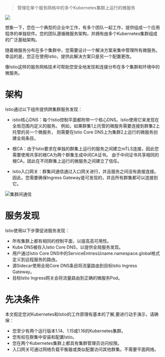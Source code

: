 > 管理在单个服务网格中的多个Kubernetes集群上运行的微服务

![](https://miro.medium.com/max/1400/1*Xpbg9kPSIOv-flCUChv5xw.jpeg)

想象一下，您在一个典型的企业中工作，有多个团队一起工作，提供组成一个应用程序的单独软件。您的团队遵循微服务架构，并拥有由多个Kubernetes集群组成的广泛基础架构。

随着微服务分布在多个集群中，您需要设计一个解决方案来集中管理所有微服务。幸运的是，您正在使用Istio，提供此解决方案只是另一个配置更改。

像Istio这样的服务网格技术可帮助您安全地发现和连接分布在多个集群和环境中的微服务。

# 架构

Istio通过以下组件提供跨集群服务发现：

- istio核心DNS：每个Istio控制平面都附带一个核心DNS。Istio使用它来发现在全局范围内定义的服务。
例如，如果群集1上托管的微服务需要连接到群集2上托管的另一个微服务，
则需要在Istio Core DNS上为集群2上运行的微服务创建全局条目。

- 根CA：由于Istio要求在单独的群集上运行的服务之间建立mTLS连接，因此您需要使用共享的根CA为两个群集生成中间CA证书。
由于中间证书共享相同的根CA，因此在不同群集上运行的微服务之间建立了信任。

- Istio入口网关：群集间通信通过入口网关进行，并且服务之间没有直接连接。因此，您需要确保Ingress Gateway是可发现的，并且所有群集都可以连接到它。

![集群间通信](https://miro.medium.com/max/1362/1*AJMMpOukN4b5cbS8i1Kpww.png)

# 服务发现

Istio使用以下步骤促进服务发现：


- 所有集群上都有相同的控制平面，以提高高可用性。
- Kube DNS被存入Istio Core DNS，以提供全局服务发现。
- 用户通过Istio Core DNS中的ServiceEntries以name.namespace.global格式定义到远程服务的路由。
- 源Sidecar使用全局Core DNS条目将流量路由到目标Istio Ingress Gateway。
- 目标Istio Ingress网关会将流量路由到正确的微服务Pod。

# 先决条件

本文假定您对Kubernetes和Istio的工作原理有基本的了解,要进行动手演示，请确保：

- 您至少有两个运行版本1.14、1.15或1.16的Kubernetes集群。
- 您有权在群集中安装和配置Istio。
- 您在两个Kubernetes集群上都具有集群管理员访问权限。
- 入口网关可通过网络负载平衡器或类似配置访问其他群集。不需要平面网络。


